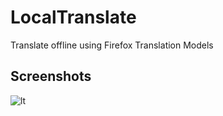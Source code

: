 # LocalTranslate
Translate offline using Firefox Translation Models

## Screenshots
![lt](https://github.com/user-attachments/assets/52e778b7-e13c-43f3-ab9f-f11d8cdc35b6)
